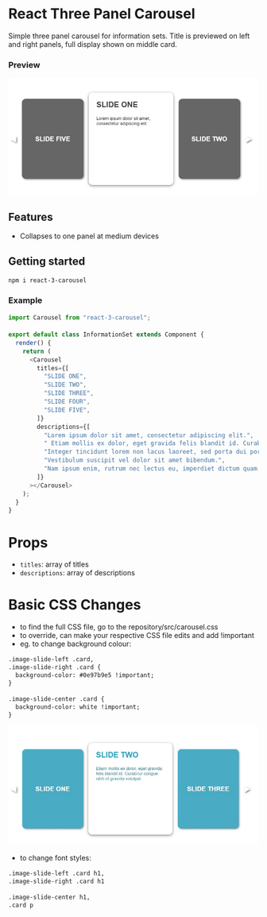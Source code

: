 # React Three Panel Carousel

Simple three panel carousel for information sets.
Title is previewed on left and right panels, full display shown on middle card.

### Preview

![demo photo](carousel.JPG)

## Features

- Collapses to one panel at medium devices

## Getting started

```
npm i react-3-carousel
```

### Example

```js
import Carousel from "react-3-carousel";

export default class InformationSet extends Component {
  render() {
    return (
      <Carousel
        titles={[
          "SLIDE ONE",
          "SLIDE TWO",
          "SLIDE THREE",
          "SLIDE FOUR",
          "SLIDE FIVE",
        ]}
        descriptions={[
          "Lorem ipsum dolor sit amet, consectetur adipiscing elit.",
          " Etiam mollis ex dolor, eget gravida felis blandit id. Curabitur congue nibh et gravida volutpat.",
          "Integer tincidunt lorem non lacus laoreet, sed porta dui porttitor. ",
          "Vestibulum suscipit vel dolor sit amet bibendum.",
          "Nam ipsum enim, rutrum nec lectus eu, imperdiet dictum quam. ",
        ]}
      ></Carousel>
    );
  }
}
```

# Props

- `titles`: array of titles
- `descriptions`: array of descriptions

# Basic CSS Changes

- to find the full CSS file, go to the repository/src/carousel.css
- to override, can make your respective CSS file edits and add !important
- eg. to change background colour:

```
.image-slide-left .card,
.image-slide-right .card {
  background-color: #0e97b9e5 !important;
}

.image-slide-center .card {
  background-color: white !important;
}
```

![demo photo](colorchange.JPG)

- to change font styles:

```
.image-slide-left .card h1,
.image-slide-right .card h1

.image-slide-center h1,
.card p
```
